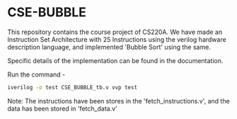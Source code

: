 # CSE-BUBBLE
This repository contains the course project of CS220A. We have made an Instruction Set Architecture with 25 Instructions using the verilog hardware description language, and implemented 'Bubble Sort' using the same.

Specific details of the implementation can be found in the documentation.

Run the command - 
```bash
iverilog -o test CSE_BUBBLE_tb.v vvp test
```


Note: The instructions have been stores in the 'fetch_instructions.v', and the data has been stored in 'fetch_data.v'
